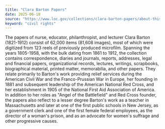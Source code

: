 ```yaml
---
title: "Clara Barton Papers"
date: 2025-06-18
source: "https://www.loc.gov/collections/clara-barton-papers/about-this-collection/"
keyword: "civil rights"
---
```


The papers of nurse, educator, philanthropist, and lecturer Clara Barton (1821-1912) consist of 62,000 items (81,608 images), most of which were digitized from 123 reels of previously produced microfilm. Spanning the years 1805-1958, with the bulk dating from 1861 to 1912, the collection contains correspondence, diaries and journals, reports, addresses, legal and financial papers, organizational records, lectures, writings, scrapbooks, biographical material, printed matter, memorabilia, and other papers. They relate primarily to Barton's work providing relief services during the American Civil War and the Franco-Prussian War in Europe, her founding in 1881 and subsequent leadership of the American National Red Cross, and her establishment in 1905 of the National First Aid Association of America. In addition to her roles as "Angel of the Battlefield" and Red Cross founder, the papers also reflect to a lesser degree Barton's work as a teacher in Massachusetts and later at one of the first public schools in New Jersey, as a government clerk and one of the first female federal employees, as the director of a woman's prison, and as an advocate for women's suffrage and other progressive causes.

